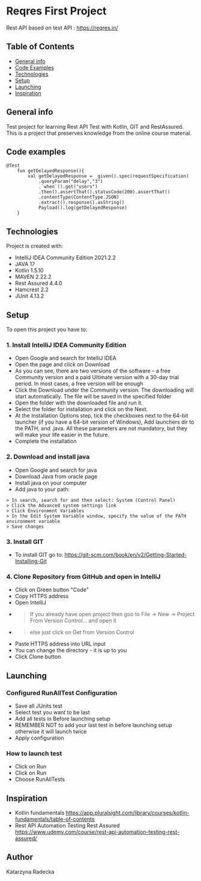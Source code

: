 # Reqres First Project
Rest API based on test API : https://reqres.in/

## Table of Contents
* [General info](#general-info)
* [Code Examples](#code-examples)
* [Technologies](#technologies)
* [Setup](#setup)
* [Launching](#launching)
* [Inspiration](#inspiration)

## General info
Test project for learning Rest API Test with Kotlin, GIT and RestAssured.
This is a project that preserves knowledge from the online course material.

## Code examples

```
@Test
    fun getDelayedResponse(){
        val getDelayedResponse =  given().spec(requestSpecification)
            .queryParam("delay","3")
            .`when`().get("users")
            .then().assertThat().statusCode(200).assertThat()
            .contentType(ContentType.JSON)
            .extract().response().asString()
            Payload().log(getDelayedResponse)
    }
```

## Technologies
Project is created with: 
* IntelliJ IDEA Community Edition 2021.2.2
* JAVA 17
* Kotlin 1.5.10
* MAVEN 2.22.2
* Rest Assured 4.4.0
* Hamcrest 2.2
* JUnit 4.13.2

## Setup
To open this project you have to:

### 1. Install IntelliJ IDEA Community Edition
- Open Google and search for IntelliJ IDEA   
- Open the page and click on Download
- As you can see, there are two versions of the software – a free Community version and a paid Ultimate version with a 30-day trial period. In most cases, a free version will be enough
- Click the Download under the Community version. The downloading will start automatically. The file will be saved in the specified folder
- Open the folder with the downloaded file and run it. 
- Select the folder for installation and click on the Next. 
- At the Installation Options step, tick the checkboxes next to the 64-bit launcher (if you have a 64-bit version of Windows), Add launchers dir to the PATH, and .java. All these parameters are not mandatory, but they will make your life easier in the future.
- Complete the installation

### 2. Download and install java
- Open Google and search for java
- Download Java from oracle page
- Install java on your computer
- Add java to your path:   
```
> In search, search for and then select: System (Control Panel)   
> Click the Advanced system settings link    
> Click Environment Variables   
> In the Edit System Variable window, specify the value of the PATH environment variable   
> Save changes
```

### 3. Install GIT
- To install GIT go to: https://git-scm.com/book/en/v2/Getting-Started-Installing-Git

### 4. Clone Repository from GitHub and open in IntelliJ
- Click on Green button "Code"
- Copy HTTPS address
- Open IntelliJ
- > If you already have open project then goo to File -> New -> Project From Version Control... and open it
- > else just click on Get from Version Control
- Paste HTTPS address into URL input
- You can change the directory - it is up to you
- Click Clone button

## Launching

### Configured RunAllTest Configuration
* Save all JUnits test
* Select test you want to be last
* Add all tests in Before launching setup
* REMEMBER NOT to add your last test in before launching setup otherwise it will launch twice
* Apply configuration

### How to launch test
* Click on Run
* Click on Run
* Choose RunAllTests

## Inspiration

* Kotlin fundamentals https://app.pluralsight.com/library/courses/kotlin-fundamentals/table-of-contents
* Rest API Automation Testing Rest Assured https://www.udemy.com/course/rest-api-automation-testing-rest-assured/

## Author
Katarzyna Radecka

